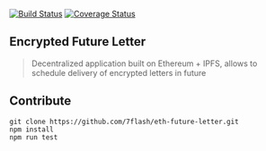 [![Build Status](https://travis-ci.org/7flash/eth-future-letter.svg?branch=master)](https://travis-ci.org/7flash/eth-future-letter)
[![Coverage Status](https://coveralls.io/repos/github/7flash/eth-future-letter/badge.svg?branch=master)](https://coveralls.io/github/7flash/eth-future-letter?branch=master)

## Encrypted Future Letter
> Decentralized application built on Ethereum + IPFS, allows to schedule delivery of encrypted letters in future

## Contribute
```
git clone https://github.com/7flash/eth-future-letter.git
npm install
npm run test
```
